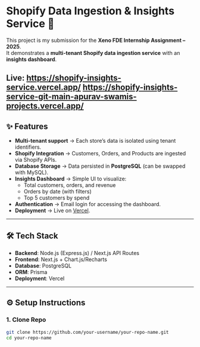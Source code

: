 # Shopify Data Ingestion & Insights Service 🚀

This project is my submission for the **Xeno FDE Internship Assignment – 2025**.  
It demonstrates a **multi-tenant Shopify data ingestion service** with an **insights dashboard**.

Live: https://shopify-insights-service.vercel.app/
https://shopify-insights-service-git-main-apurav-swamis-projects.vercel.app/
---

## ✨ Features
- **Multi-tenant support** → Each store’s data is isolated using tenant identifiers.
- **Shopify Integration** → Customers, Orders, and Products are ingested via Shopify APIs.
- **Database Storage** → Data persisted in **PostgreSQL** (can be swapped with MySQL).
- **Insights Dashboard** → Simple UI to visualize:
  - Total customers, orders, and revenue
  - Orders by date (with filters)
  - Top 5 customers by spend
- **Authentication** → Email login for accessing the dashboard.
- **Deployment** → Live on [Vercel](#deployment).

---

## 🛠️ Tech Stack
- **Backend**: Node.js (Express.js) / Next.js API Routes  
- **Frontend**: Next.js + Chart.js/Recharts  
- **Database**: PostgreSQL  
- **ORM**: Prisma  
- **Deployment**: Vercel  

---

## ⚙️ Setup Instructions

### 1. Clone Repo
```bash
git clone https://github.com/your-username/your-repo-name.git
cd your-repo-name

